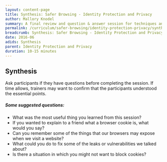 ```yaml
---
layout: content-page
title: Synthesis: Safer Browsing - Identity Protection and Privacy
author: Mallory Knodel
summary: A final review and question & answer session for techniques and tools for increased protection of identity and privacy while browsing the web.
permalink: /curriculum/safer-browsing/identity-protection-privacy/synthesis/synthesis-identity-protection-privacy/
breadcrumb: Synthesis: Safer Browsing - Identity Protection and Privacy
date: 2016-06
adids: Synthesis
parent: Identity Protection and Privacy
duration: 10-15 minutes
---
```


## Synthesis

Ask participants if they have questions before completing the session. If time allows, trainers may want to confirm that the participants understood the essential points. 

##### Some suggested questions:

- What was the most useful thing you learned from this session?
- If you wanted to explain to a friend what a browser cookie is, what would you say?
- Can you remember some of the things that our browsers may expose when we visit a website?
- What could you do to fix some of the leaks or vulnerabilities we talked about?
- Is there a situation in which you might not want to block cookies?



